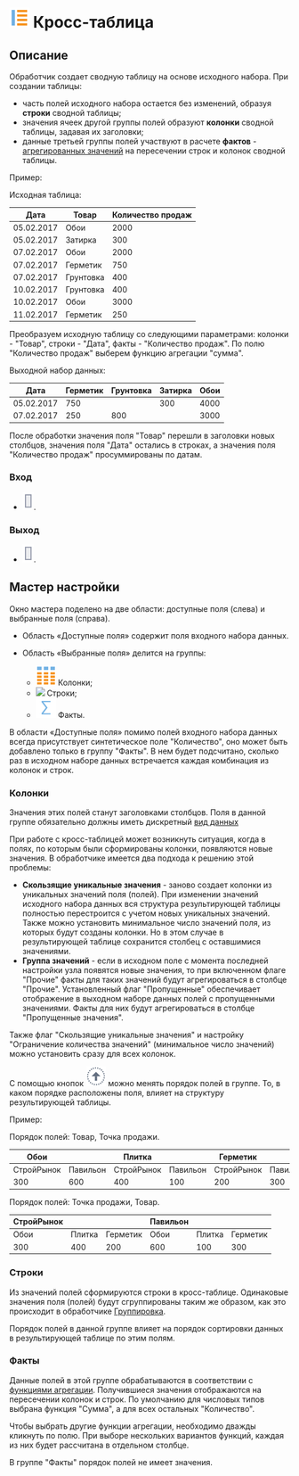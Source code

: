 # ![](../../media/app/icons/component_18/component_default-04.svg) Кросс-таблица

## Описание

Обработчик создает сводную таблицу на основе исходного набора. При создании таблицы:

* часть полей исходного набора остается без изменений, образуя **строки** сводной таблицы;
* значения ячеек другой группы полей образуют **колонки** сводной таблицы, задавая их заголовки;
* данные третьей группы полей участвуют в расчете **фактов** - [агрегированных значений](../aggregation_functions.md) на пересечении строк и колонок сводной таблицы.

Пример:

Исходная таблица:

| Дата | Товар | Количество продаж |
| -------- | -------- | -------- |
| 05.02.2017 | Обои | 2000 |
| 05.02.2017 | Затирка | 300 |
| 07.02.2017 | Обои | 2000 |
| 07.02.2017 | Герметик | 750 |
| 07.02.2017 | Грунтовка | 400 |
| 10.02.2017 | Грунтовка | 400 |
| 10.02.2017 | Обои | 3000 |
| 11.02.2017 | Герметик | 250 |

Преобразуем исходную таблицу со следующими параметрами: колонки - "Товар", строки - "Дата", факты - "Количество продаж". По полю "Количество продаж" выберем функцию агрегации "сумма".

Выходной набор данных:

| Дата | Герметик | Грунтовка | Затирка | Обои |
| -------- | -------- | -------- | -------- | -------- |
| 05.02.2017 | 750 | | 300 | 4000 |
| 07.02.2017 | 250 | 800 | | 3000 |

После обработки значения поля "Товар" перешли в заголовки новых столбцов, значения поля "Дата" остались в строках, а значения поля "Количество продаж" просуммированы по датам.

### Вход

* ![](../../media/app/icons/ports/output_table_inactive.svg).

### Выход

* ![](../../media/app/icons/ports/output_table_inactive.svg).

## Мастер настройки

Окно мастера поделено на две области: доступные поля (слева) и выбранные поля (справа).

* Область «Доступные поля» содержит поля входного набора данных.

* Область «Выбранные поля» делится на группы:
  * ![](../../media/app/icons/view_types_18/columns.svg)   Колонки;
  * ![](../../media/app/icons/view_types_18/strings.svg)   Строки;
  * ![](../../media/app/icons/view_types_18/facts.svg)  Факты.

В области «Доступные поля» помимо полей входного набора данных всегда присутствует синтетическое поле "Количество", оно может быть добавлено только в группу "Факты". В нем будет подсчитано, сколько раз в исходном наборе данных встречается каждая комбинация из колонок и строк.

### Колонки

Значения этих полей станут заголовками столбцов. Поля в данной группе обязательно должны иметь дискретный [вид данных](../../data/datatype.md)

При работе с кросс-таблицей может возникнуть ситуация, когда в полях, по которым были сформированы колонки, появляются новые значения. В обработчике имеется два подхода к решению этой проблемы:

* **Скользящие уникальные значения** - заново создает колонки из уникальных значений поля (полей). При изменении значений исходного набора данных вся структура результирующей таблицы полностью перестроится с учетом новых уникальных значений. Также можно установить минимальное число значений поля, из которых будут созданы колонки. Но в этом случае в результирующей таблице сохранится столбец с оставшимися значениями.
* **Группа значений** - если в исходном поле с момента последней настройки узла появятся новые значения, то при включенном флаге "Прочие" факты для таких значений будут агрегироваться в столбце "Прочие". Установленный флаг "Пропущенные" обеспечивает  отображение в выходном наборе данных полей с пропущенными значениями. Факты для них будут агрегироваться в столбце "Пропущенные значения".

Также флаг "Скользящие уникальные значения" и настройку "Ограничение количества значений" (минимальное число значений) можно установить сразу для всех колонок.

С помощью кнопок ![](../../media/app/icons/toolbar_18/top.svg) можно менять порядок полей в группе. То, в каком порядке расположены поля, влияет на структуру результирующей таблицы.

Пример:

Порядок полей: Товар, Точка продажи.

 | Обои | | Плитка | | Герметик | |
 | -------- | -------- | -------- | -------- | -------- | -------- |
 | СтройРынок | Павильон | СтройРынок | Павильон | СтройРынок | Павильон |
 | 300 | 600 | 400 | 100 | 200 | 300 |

Порядок полей: Точка продажи, Товар.

 | СтройРынок | | | Павильон | | |
 | -------- | -------- | -------- | -------- | -------- | -------- |
 | Обои | Плитка | Герметик | Обои | Плитка | Герметик |
 | 300 | 400 | 200 | 600 | 100 | 300 |

### Строки

Из значений полей  сформируются строки в кросс-таблице. Одинаковые значения поля (полей) будут сгруппированы таким же образом, как это происходит в обработчике [Группировка](../../processors/transformation/grouping.md).

Порядок полей в данной группе влияет на порядок сортировки данных в результирующей таблице по этим полям.

### Факты

Данные полей в этой группе обрабатываются в соответствии с [функциями агрегации](../aggregation_functions.md). Получившиеся значения отображаются на пересечении колонок и строк. По умолчанию для числовых типов выбрана функция "Сумма", а для всех остальных "Количество".

Чтобы выбрать другие функции агрегации, необходимо дважды кликнуть по полю. При выборе нескольких вариантов функций, каждая из них будет рассчитана в отдельном столбце.

В группе "Факты" порядок полей не имеет значения.
